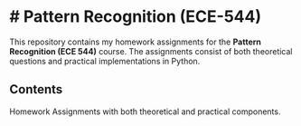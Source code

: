 # # Pattern Recognition (ECE-544) 

This repository contains my homework assignments for the **Pattern Recognition (ECE 544)** course. The assignments consist of both theoretical questions and practical implementations in Python.

## Contents
Homework Assignments with both theoretical and practical components.
 

